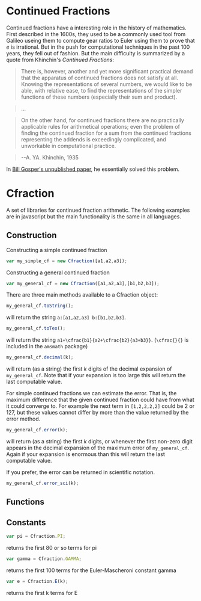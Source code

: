 # Continued Fractions
Continued fractions have a interesting role in the history of mathematics. First described in the 1600s, they used to be a commonly used tool from Galileo useing them to compute gear ratios to Euler using them to prove that *e* is irrational. But in the push for computational techniques in the past 100 years, they fell out of fashion. But the main difficulty is summarized by a quote from Khinchin's *Continued Fractions*:

>There is, however, another and yet more significant practical demand that the apparatus of continued fractions does not satisfy at all.  Knowing the representations of several numbers, we would like to be able, with relative ease, to find the representations of the simpler functions of these numbers (especially their sum and product).

>...

>On the other hand, for continued fractions there are no practically applicable rules for arithmetical operations;  even the problem of finding the continued fraction for a sum from the continued fractions representing the addends is exceedingly complicated, and unworkable in computational practice.

>   --A. YA. Khinchin, 1935

In [Bill Gosper's unpublished paper](http://www.tweedledum.com/rwg/cfup.htm), he essentially solved this problem.

# Cfraction
A set of libraries for continued fraction arithmetic.
The following examples are in javascript but the main functionality is the same in all languages.

Construction
---
Constructing a simple continued fraction
~~~ javascript
var my_simple_cf = new Cfraction([a1,a2,a3]);
~~~
Constructing a general continued fraction
~~~ javascript
var my_general_cf = new Cfraction([a1,a2,a3],[b1,b2,b3]);
~~~
There are three main methods available to a Cfraction object:
~~~ javascript
my_general_cf.toString();
~~~
will return the string `a:[a1,a2,a3] b:[b1,b2,b3]`.

~~~ javascript
my_general_cf.toTex();
~~~
will return the string `a1+\cfrac{b1}{a2+\cfrac{b2}{a3+b3}}`.
(`\cfrac{}{}` is included in the `amsmath` package)

~~~ javascript
my_general_cf.decimal(k);
~~~
will return (as a string) the first *k* digits of the decimal expansion of `my_general_cf`.
Note that if your expansion is too large this will return the last computable value.

For simple continued fractions we can estimate the error. That is, the maximum difference that the given continued fraction could have from what it could converge to. For example the next term in `[1,2,2,2,2]` could be 2 or 127, but these values cannot differ by more than the value returned by the error method.
~~~ javascript
my_general_cf.error(k);
~~~
will return (as a string) the first *k* digits, or whenever the first non-zero digit appears in the decimal expansion of the maximum error of `my_general_cf`.
Again if your expansion is enormous than this will return the last computable value.

If you prefer, the error can be returned in scientific notation.
~~~ javascript
my_general_cf.error_sci(k);
~~~

Functions
---

Constants
---
~~~ javascript
var pi = Cfraction.PI;
~~~
returns the first 80 or so terms for pi

~~~ javascript
var gamma = Cfraction.GAMMA;
~~~
returns the first 100 terms for the Euler-Mascheroni constant gamma

~~~ javascript
var e = Cfraction.E(k);
~~~
returns the first k terms for E

